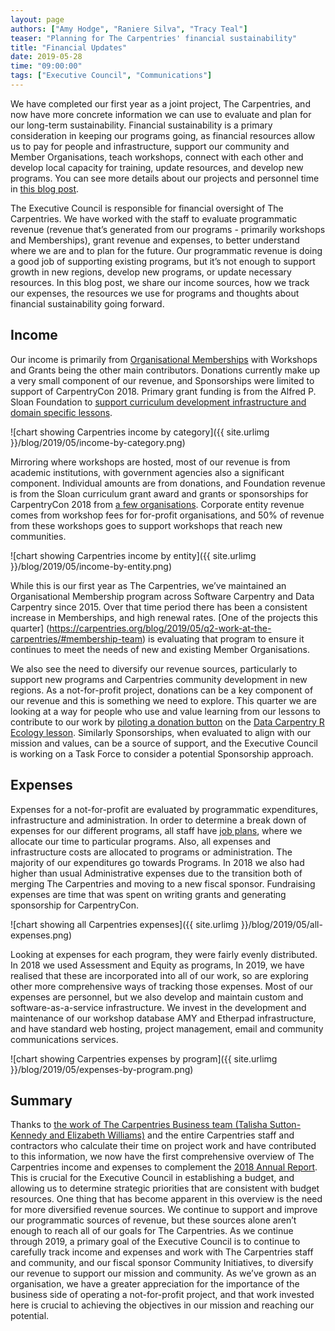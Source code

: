 ```yaml
---
layout: page
authors: ["Amy Hodge", "Raniere Silva", "Tracy Teal"]
teaser: "Planning for The Carpentries' financial sustainability"
title: "Financial Updates"
date: 2019-05-28
time: "09:00:00"
tags: ["Executive Council", "Communications"]
---
```


We have completed our first year as a joint project, The Carpentries, and now have more concrete information we can use to evaluate and plan for our long-term sustainability. Financial sustainability is a primary consideration in keeping our programs going, as financial resources allow us to pay for people and infrastructure, support our community and Member Organisations, teach workshops, connect with each other and develop local capacity for training, update resources, and develop new programs. You can see more details about our projects and personnel time in [this blog post](https://carpentries.org/blog/2019/02/projects-teams-job-plans/). 

The Executive Council is responsible for financial oversight of The Carpentries. We have worked with the staff to evaluate programmatic revenue (revenue that’s generated from our programs - primarily workshops and Memberships), grant revenue and expenses, to better understand where we are and to plan for the future. Our programmatic revenue is doing a good job of supporting existing programs, but it’s not enough to support growth in new regions, develop new programs, or update necessary resources. In this blog post, we share our income sources, how we track our expenses, the resources we use for programs and thoughts about financial sustainability going forward.

## Income

Our income is primarily from [Organisational Memberships](https://carpentries.org/membership/) with Workshops and Grants being the other main contributors. Donations currently make up a very small component of our revenue, and Sponsorships were limited to support of CarpentryCon 2018. Primary grant funding is from the Alfred P. Sloan Foundation to [support curriculum development infrastructure and domain specific lessons](https://datacarpentry.org/blog/2018/02/curriculum-dev-scaling).

![chart showing Carpentries income by category]({{ site.urlimg }}/blog/2019/05/income-by-category.png)

Mirroring where workshops are hosted, most of our revenue is from academic institutions, with government agencies also a significant component. Individual amounts are from donations, and Foundation revenue is from the Sloan curriculum grant award and grants or sponsorships for CarpentryCon 2018 from [a few organisations](http://www.carpentrycon.org/#portfolio). Corporate entity revenue comes from workshop fees for for-profit organisations, and 50% of revenue from these workshops goes to support workshops that reach new communities. 

![chart showing Carpentries income by entity]({{ site.urlimg }}/blog/2019/05/income-by-entity.png)

While this is our first year as The Carpentries, we’ve maintained an Organisational Membership program across Software Carpentry and Data Carpentry since 2015. Over that time period there has been a consistent increase in Memberships, and high renewal rates. [One of the projects this quarter] (https://carpentries.org/blog/2019/05/q2-work-at-the-carpentries/#membership-team) is evaluating that program to ensure it continues to meet the needs of new and existing Member Organisations. 

We also see the need to diversify our revenue sources, particularly to support new programs and Carpentries community development in new regions. As a not-for-profit project, donations can be a key component of our revenue and this is something we need to explore. This quarter we are looking at a way for people who use and value learning from our lessons to contribute to our work by [piloting a donation button](https://carpentries.org/blog/2019/05/q2-work-at-the-carpentries/#infrastructure-team) on the [Data Carpentry R Ecology lesson](https://datacarpentry.org/R-ecology-lesson/). Similarly Sponsorships, when evaluated to align with our mission and values, can be a source of support, and the Executive Council is working on a Task Force to consider a potential Sponsorship approach.  


## Expenses

Expenses for a not-for-profit are evaluated by programmatic expenditures, infrastructure and administration. In order to determine a break down of expenses for our different programs, all staff have [job plans](https://carpentries.org/blog/2019/02/projects-teams-job-plans/), where we allocate our time to particular programs. Also, all expenses and infrastructure costs are allocated to programs or administration. The majority of our expenditures go towards Programs. In 2018 we also had higher than usual Administrative expenses due to the transition both of  merging The Carpentries and moving to a new fiscal sponsor. Fundraising expenses are time that was spent on writing grants and generating sponsorship for CarpentryCon. 

![chart showing all Carpentries expenses]({{ site.urlimg }}/blog/2019/05/all-expenses.png)

Looking at expenses for each program, they were fairly evenly distributed. In 2018 we used Assessment and Equity as programs, In 2019, we have realised that these are incorporated into all of our work, so are exploring other more comprehensive ways of tracking those expenses. Most of our expenses are personnel, but we also develop and maintain custom and software-as-a-service infrastructure. We invest in the development and maintenance of our workshop database AMY and Etherpad infrastructure, and have standard web hosting, project management, email and community communications services. 

![chart showing Carpentries expenses by program]({{ site.urlimg }}/blog/2019/05/expenses-by-program.png)

## Summary

Thanks to [the work of The Carpentries Business team (Talisha Sutton-Kennedy and Elizabeth Williams)](https://carpentries.org/blog/2019/05/q2-work-at-the-carpentries/#business-team) and the entire Carpentries staff and contractors who calculate their time on project work and have contributed to this information, we now have the first comprehensive overview of The Carpentries income and expenses to complement the [2018 Annual Report](https://carpentries.org/files/assessment/TheCarpentries2018AnnualReport.pdf). This is crucial for the Executive Council in establishing a budget, and allowing us to determine strategic priorities that are consistent with budget resources. One thing that has become apparent in this overview is the need for more diversified revenue sources. We continue to support and improve our programmatic sources of revenue, but these sources alone aren’t enough to reach all of our goals for The Carpentries. As we continue through 2019, a primary goal of the Executive Council is to continue to carefully track income and expenses and work with The Carpentries staff and community, and our fiscal sponsor Community Initiatives, to diversify our revenue to support our mission and community. As we’ve grown as an organisation, we have a greater appreciation for the importance of the business side of operating a not-for-profit project, and that work invested here is crucial to achieving the objectives in our mission and reaching our potential. 
